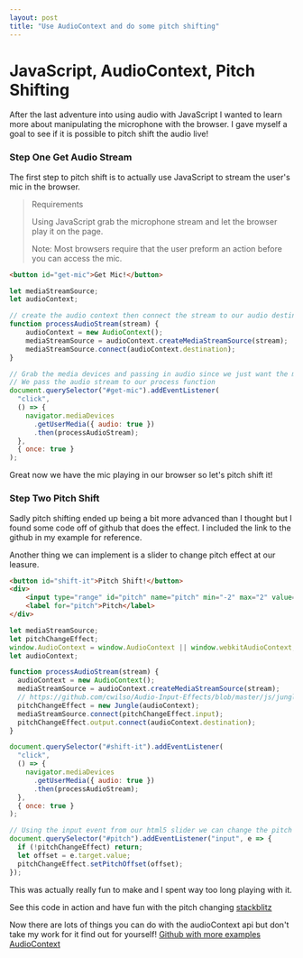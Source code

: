 ```yaml
---
layout: post
title: "Use AudioContext and do some pitch shifting"
---
```


# [](#AudioContext-javascript-pitch-shifting) JavaScript, AudioContext, Pitch Shifting

After the last adventure into using audio with JavaScript I wanted to learn more about manipulating the microphone with the browser.  I gave myself a goal to see if it is possible to pitch shift the audio live!


### [](#step-one-get-audio)Step One Get Audio Stream

The first step to pitch shift is to actually use JavaScript to stream the user's mic in the browser.

> Requirements
>
> Using JavaScript grab the microphone stream and let the browser play it on the page.
>
> Note: Most browsers require that the user preform an action before you can access the mic.

```html
<button id="get-mic">Get Mic!</button>
```

```js
let mediaStreamSource;
let audioContext;

// create the audio context then connect the stream to our audio destination (browser)
function processAudioStream(stream) {
    audioContext = new AudioContext();
    mediaStreamSource = audioContext.createMediaStreamSource(stream);
    mediaStreamSource.connect(audioContext.destination);
}

// Grab the media devices and passing in audio since we just want the mic
// We pass the audio stream to our process function
document.querySelector("#get-mic").addEventListener(
  "click",
  () => {
    navigator.mediaDevices
      .getUserMedia({ audio: true })
      .then(processAudioStream);
  },
  { once: true }
);

```

Great now we have the mic playing in our browser so let's pitch shift it!

### [](#step-two-pitch-shift)Step Two Pitch Shift

Sadly pitch shifting ended up being a bit more advanced than I thought but I found some code off of github that does the effect.  I included the link to the github in my example for reference.

Another thing we can implement is a slider to change pitch effect at our leasure.

```html
<button id="shift-it">Pitch Shift!</button>
<div>
	<input type="range" id="pitch" name="pitch" min="-2" max="2" value="-.6" step="0.1">
	<label for="pitch">Pitch</label>
</div>
```

```js
let mediaStreamSource;
let pitchChangeEffect;
window.AudioContext = window.AudioContext || window.webkitAudioContext;
let audioContext;

function processAudioStream(stream) {
  audioContext = new AudioContext();
  mediaStreamSource = audioContext.createMediaStreamSource(stream);
  // https://github.com/cwilso/Audio-Input-Effects/blob/master/js/jungle.js
  pitchChangeEffect = new Jungle(audioContext);
  mediaStreamSource.connect(pitchChangeEffect.input);
  pitchChangeEffect.output.connect(audioContext.destination);
}

document.querySelector("#shift-it").addEventListener(
  "click",
  () => {
    navigator.mediaDevices
      .getUserMedia({ audio: true })
      .then(processAudioStream);
  },
  { once: true }
);

// Using the input event from our html5 slider we can change the pitch of our mic!
document.querySelector("#pitch").addEventListener("input", e => {
  if (!pitchChangeEffect) return;
  let offset = e.target.value;
  pitchChangeEffect.setPitchOffset(offset);
});
```
This was actually really fun to make and I spent way too long playing with it.

See this code in action and have fun with the pitch changing [stackblitz](https://stackblitz.com/edit/pitch-shift)

Now there are lots of things you can do with the audioContext api but don't take my work for it find out for yourself! 
[Github with more examples](https://github.com/Robooto/js-pitch-shift)
[AudioContext](https://developer.mozilla.org/en-US/docs/Web/API/AudioContext)